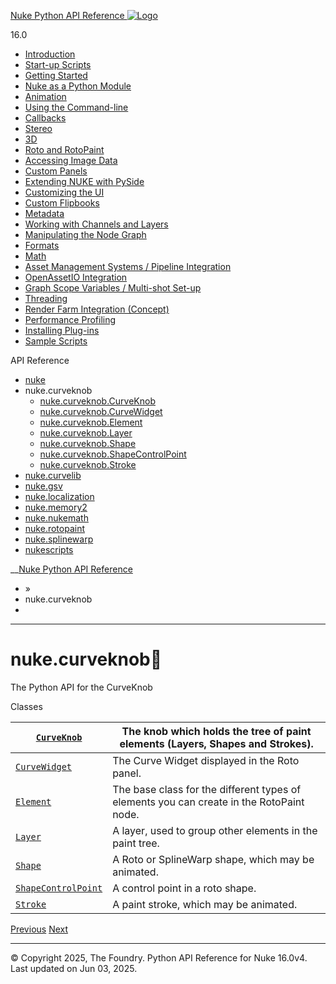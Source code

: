 [ Nuke Python API Reference ![Logo](../_static/NukeApp128.png) ](../index.html)

16.0 

  * [Introduction](../intro.html)
  * [Start-up Scripts](../startup.html)
  * [Getting Started](../basics.html)
  * [Nuke as a Python Module](../nuke_as_python_module.html)
  * [Animation](../animation.html)
  * [Using the Command-line](../command_line.html)
  * [Callbacks](../callbacks.html)
  * [Stereo](../stereo.html)
  * [3D](../3D.html)
  * [Roto and RotoPaint](../rotopaint.html)
  * [Accessing Image Data](../image_data.html)
  * [Custom Panels](../custom_panels.html)
  * [Extending NUKE with PySide](../custom_panels.html#extending-nuke-with-pyside)
  * [Customizing the UI](../custom_ui.html)
  * [Custom Flipbooks](../flipbook.html)
  * [Metadata](../metadata.html)
  * [Working with Channels and Layers](../channels.html)
  * [Manipulating the Node Graph](../dag.html)
  * [Formats](../formats.html)
  * [Math](../math.html)
  * [Asset Management Systems / Pipeline Integration](../asset.html)
  * [OpenAssetIO Integration](../openassetio.html)
  * [Graph Scope Variables / Multi-shot Set-up](../gsv.html)
  * [Threading](../threading.html)
  * [Render Farm Integration (Concept)](../render_farm.html)
  * [Performance Profiling](../performance.html)
  * [Installing Plug-ins](../installing_plugins.html)
  * [Sample Scripts](../samples.html)



API Reference

  * [nuke](nuke.html)
  * nuke.curveknob
    * [nuke.curveknob.CurveKnob](nuke.curveknob.CurveKnob.html)
    * [nuke.curveknob.CurveWidget](nuke.curveknob.CurveWidget.html)
    * [nuke.curveknob.Element](nuke.curveknob.Element.html)
    * [nuke.curveknob.Layer](nuke.curveknob.Layer.html)
    * [nuke.curveknob.Shape](nuke.curveknob.Shape.html)
    * [nuke.curveknob.ShapeControlPoint](nuke.curveknob.ShapeControlPoint.html)
    * [nuke.curveknob.Stroke](nuke.curveknob.Stroke.html)
  * [nuke.curvelib](nuke.curvelib.html)
  * [nuke.gsv](nuke.gsv.html)
  * [nuke.localization](nuke.localization.html)
  * [nuke.memory2](nuke.memory2.html)
  * [nuke.nukemath](nuke.nukemath.html)
  * [nuke.rotopaint](nuke.rotopaint.html)
  * [nuke.splinewarp](nuke.splinewarp.html)
  * [nukescripts](nukescripts.html)



__[Nuke Python API Reference](../index.html)

  * [](../index.html) »
  * nuke.curveknob
  * 


* * *

# nuke.curveknob

The Python API for the CurveKnob

Classes

[`CurveKnob`](nuke.curveknob.CurveKnob.html#nuke.curveknob.CurveKnob "nuke.curveknob.CurveKnob") | The knob which holds the tree of paint elements (Layers, Shapes and Strokes).  
---|---  
[`CurveWidget`](nuke.curveknob.CurveWidget.html#nuke.curveknob.CurveWidget "nuke.curveknob.CurveWidget") | The Curve Widget displayed in the Roto panel.  
[`Element`](nuke.curveknob.Element.html#nuke.curveknob.Element "nuke.curveknob.Element") | The base class for the different types of elements you can create in the RotoPaint node.  
[`Layer`](nuke.curveknob.Layer.html#nuke.curveknob.Layer "nuke.curveknob.Layer") | A layer, used to group other elements in the paint tree.  
[`Shape`](nuke.curveknob.Shape.html#nuke.curveknob.Shape "nuke.curveknob.Shape") | A Roto or SplineWarp shape, which may be animated.  
[`ShapeControlPoint`](nuke.curveknob.ShapeControlPoint.html#nuke.curveknob.ShapeControlPoint "nuke.curveknob.ShapeControlPoint") | A control point in a roto shape.  
[`Stroke`](nuke.curveknob.Stroke.html#nuke.curveknob.Stroke "nuke.curveknob.Stroke") | A paint stroke, which may be animated.  
  
[ Previous](nuke.ColorspaceLookupError.html "nuke.ColorspaceLookupError") [Next ](nuke.curveknob.CurveKnob.html "nuke.curveknob.CurveKnob")

* * *

© Copyright 2025, The Foundry. Python API Reference for Nuke 16.0v4. Last updated on Jun 03, 2025. 
